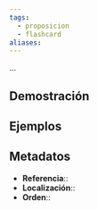 ```yaml
---
tags:
  - proposicion
  - flashcard
aliases:
---
```

...

## Demostración

## Ejemplos

## Metadatos
- **Referencia**::
- **Localización**::
- **Orden**::
